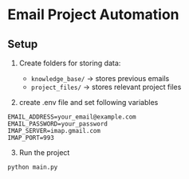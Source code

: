 # Email Project Automation

## Setup

1. Create folders for storing data:
   - `knowledge_base/` → stores previous emails  
   - `project_files/` → stores relevant project files  

2. create .env file and set following variables

```
EMAIL_ADDRESS=your_email@example.com
EMAIL_PASSWORD=your_password
IMAP_SERVER=imap.gmail.com
IMAP_PORT=993
```

3. Run the project

```
python main.py
```
